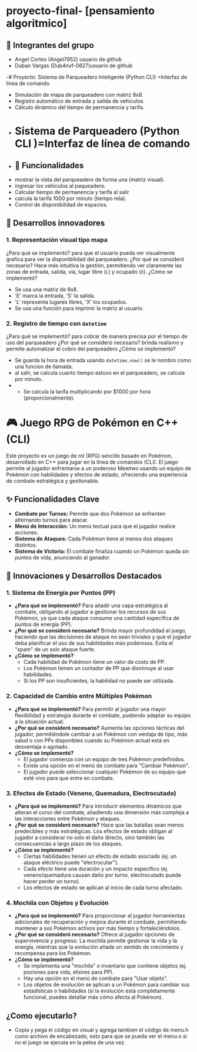 # proyecto-final- [pensamiento algoritmico]
## 👥 Integrantes del grupo
- Angel Cortes (Angel7952) usuario de github
- Duban Vargas (Dub4nvf-0827)usuario de github

-# Proyecto: Sistema de Parqueadero Inteligente (Python CLI) =Interfaz de línea de comando
- Simulación de mapa de parqueadero con matriz 8x8.
- Registro automático de entrada y salida de vehículos.
- Cálculo dinámico del tiempo de permanencia y tarifa.
- # Sistema de Parqueadero (Python CLI )=Interfaz de línea de comando
- ## 🚗 Funcionalidades
- mostrar la vista del parqueadero de forma una (matriz visual).
- ingresar los vehiculos al paqueadero.
-  Calcular tiempo de permanencia y tarifa al salir
- calcula la tarifa 1000 por minuto (tiempo rela).
- Control de disponibilidad de espacios.
## 📌 Desarrollos innovadores
### 1. Representación visual tipo mapa
¿Para qué se implementó?
para que el usuario pueda ver visualmente grafica para ver la disponibilidad del parqueadero.
¿Por qué se consideró necesario?
Hace más intuitiva la gestión, permitiendo ver claramente las zonas de entrada, salida, vía, lugar libre (`L`) y ocupado (`X`).
¿Cómo se implementó?
- Se usa una matriz de 8x8.
- 'E' marca la entrada, 'S' la salida.
- 'L' representa lugares libres, 'X' los ocupados.
- Se usa una función para imprimir la matriz al usuario.
### 2. Registro de tiempo con `datetime`
¿Para qué se implementó?
para cobrar de manera precisa por el tiempo de uso del parqueadero
¿Por qué se consideró necesario?
brinda realismo y permite automatizar el cobro del parqueadero
¿Cómo se implementó?
- Se guarda la hora de entrada usando `datetime.now()` se le nombro como una funcion de llamada.
- al salir, se calcula cuanto tiempo estuvo en el parqueadero, se calcula por minuto.
- - Se calcula la tarifa multiplicando por $1000 por hora (proporcionalmente). 
  
# 🎮 Juego RPG de Pokémon en C++ (CLI)

Este proyecto es un juego de rol (RPG) sencillo basado en Pokémon, desarrollado en C++ para jugar en la línea de comandos (CLI). El juego permite al jugador enfrentarse a un poderoso Mewtwo usando un equipo de Pokémon con habilidades y efectos de estado, ofreciendo una experiencia de combate estratégica y gestionable.

## ✨ Funcionalidades Clave

* **Combate por Turnos:** Permite que dos Pokémon se enfrenten alternando turnos para atacar.
* **Menú de Interacción:** Un menú textual para que el jugador realice acciones.
* **Sistema de Ataques:** Cada Pokémon tiene al menos dos ataques distintos.
* **Sistema de Victoria:** El combate finaliza cuando un Pokémon queda sin puntos de vida, anunciando al ganador.

## 📌 Innovaciones y Desarrollos Destacados

### 1. Sistema de Energía por Puntos (PP)

* **¿Para qué se implementó?**
    Para añadir una capa estratégica al combate, obligando al jugador a gestionar los recursos de sus Pokémon, ya que cada ataque consume una cantidad específica de puntos de energía (PP).
* **¿Por qué se consideró necesario?**
    Brinda mayor profundidad al juego, haciendo que las decisiones de ataque no sean triviales y que el jugador deba planificar el uso de sus habilidades más poderosas. Evita el "spam" de un solo ataque fuerte.
* **¿Cómo se implementó?**
    * Cada habilidad de Pokémon tiene un valor de costo de PP.
    * Los Pokémon tienen un contador de PP que disminuye al usar habilidades.
    * Si los PP son insuficientes, la habilidad no puede ser utilizada.

### 2. Capacidad de Cambio entre Múltiples Pokémon

* **¿Para qué se implementó?**
    Para permitir al jugador una mayor flexibilidad y estrategia durante el combate, pudiendo adaptar su equipo a la situación actual.
* **¿Por qué se consideró necesario?**
    Aumenta las opciones tácticas del jugador, permitiéndole cambiar a un Pokémon con ventaja de tipo, más salud o con PPs disponibles cuando su Pokémon actual está en desventaja o agotado.
* **¿Cómo se implementó?**
    * El jugador comienza con un equipo de tres Pokémon predefinidos.
    * Existe una opción en el menú de combate para "Cambiar Pokémon".
    * El jugador puede seleccionar cualquier Pokémon de su equipo que esté vivo para que entre en combate.

### 3. Efectos de Estado (Veneno, Quemadura, Electrocutado)

* **¿Para qué se implementó?**
    Para introducir elementos dinámicos que alteran el curso del combate, añadiendo una dimensión más compleja a las interacciones entre Pokémon y ataques.
* **¿Por qué se consideró necesario?**
    Hace que las batallas sean menos predecibles y más estratégicas. Los efectos de estado obligan al jugador a considerar no solo el daño directo, sino también las consecuencias a largo plazo de los ataques.
* **¿Cómo se implementó?**
    * Ciertas habilidades tienen un efecto de estado asociado (ej. un ataque eléctrico puede "electrocutar").
    * Cada efecto tiene una duración y un impacto específico (ej. veneno/quemadura causan daño por turno, electrocutado puede hacer perder un turno).
    * Los efectos de estado se aplican al inicio de cada turno afectado.

### 4. Mochila con Objetos y Evolución

* **¿Para qué se implementó?**
    Para proporcionar al jugador herramientas adicionales de recuperación y mejora durante el combate, permitiendo mantener a sus Pokémon activos por más tiempo y fortaleciéndolos.
* **¿Por qué se consideró necesario?**
    Ofrece al jugador opciones de supervivencia y progreso. La mochila permite gestionar la vida y la energía, mientras que la evolución añade un sentido de crecimiento y recompensa para los Pokémon.
* **¿Cómo se implementó?**
    * Se implementa una "mochila" o inventario que contiene objetos (ej. pociones para vida, elixires para PP).
    * Hay una opción en el menú de combate para "Usar objeto".
    * Los objetos de evolución se aplican a un Pokémon para cambiar sus estadísticas o habilidades (si la evolución está completamente funcional, puedes detallar más cómo afecta al Pokémon).
## ¿Como ejecutarlo?
- Copia y pega el código en visual y agrega tambien el código de menu.h como archivo de encabezado, esto para que se pueda ver el menu o si no el juego se ejecuta en la pelea de una vez.
